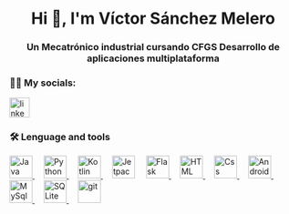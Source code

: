 <h1 align="center">Hi 👋, I'm Víctor Sánchez Melero</h1>

<h3 align="center">Un Mecatrónico industrial cursando CFGS Desarrollo de aplicaciones multiplataforma</h3>

<h3>👩‍💻 My socials:</h3>
<div align="left">
  <a href="www.linkedin.com/in/víctor-sánchez-melero-5b62a1281" target="_blank" rel="noreferrer"> 
  <img src="https://raw.githubusercontent.com/maurodesouza/profile-readme-generator/master/src/assets/icons/social/linkedin/default.svg" height="35" alt="linkedin logo"  />
  </a>
</div>

<h3>🛠 Lenguage and tools</h3>
<div align="left">
  <a href="https://www.java.com" target="_blank" rel="noreferrer">
    <img src="https://cdn.jsdelivr.net/gh/devicons/devicon@latest/icons/java/java-original.svg" height="40" alt="Java" />
  </a>
  <img width="12" />
  <a href="https://www.python.org" target="_blank" rel="noreferrer">
    <img src="https://cdn.jsdelivr.net/gh/devicons/devicon@latest/icons/python/python-original.svg" height="40" alt="Python"  />
  </a>
  <img width="12" />
  <a href="https://kotlinlang.org" target="_blank" rel="noreferrer">
    <img src="https://cdn.jsdelivr.net/gh/devicons/devicon@latest/icons/kotlin/kotlin-original.svg" height="40" alt="Kotlin"  />
  </a>
  <img width="12" />
  <img src="https://cdn.jsdelivr.net/gh/devicons/devicon@latest/icons/jetpackcompose/jetpackcompose-original.svg" height="40" alt="JetpackCompose"  />
  <img width="12" />
  <a href="https://flask.palletsprojects.com/" target="_blank" rel="noreferrer">
  <img src="https://cdn.jsdelivr.net/gh/devicons/devicon@latest/icons/flask/flask-original.svg" height="40" alt="Flask"  />
  </a>
  <img width="12" />
  <a href="https://www.w3.org/html/" target="_blank" rel="noreferrer">
  <img src="https://cdn.jsdelivr.net/gh/devicons/devicon@latest/icons/html5/html5-original.svg" height="40" alt="HTML"  />
  </a>
  <img width="12" />
  <a href="https://www.w3schools.com/css/" target="_blank" rel="noreferrer">
    <img src="https://cdn.jsdelivr.net/gh/devicons/devicon@latest/icons/css3/css3-original.svg" height="40" alt="Css"  />
  </a>
  <img width="12" />
  <a href="https://developer.android.com" target="_blank" rel="noreferrer">
    <img src="https://cdn.jsdelivr.net/gh/devicons/devicon@latest/icons/androidstudio/androidstudio-original.svg" height="40" alt="Android Studio"  />
  </a>
  <img width="12" />
  <a href="https://www.mysql.com/" target="_blank" rel="noreferrer">
    <img src="https://cdn.jsdelivr.net/gh/devicons/devicon@latest/icons/mysql/mysql-original.svg" height="40" alt="MySql"  />
  </a>
  <img width="12" />
  <a href="https://www.sqlite.org/" target="_blank" rel="noreferrer">
    <img src="https://cdn.jsdelivr.net/gh/devicons/devicon@latest/icons/sqlite/sqlite-original.svg" height="40" alt="SQLite"  />
  </a>
  <img width="12" />
  <a href="https://git-scm.com/" target="_blank" rel="noreferrer"> 
    <img src="https://www.vectorlogo.zone/logos/git-scm/git-scm-icon.svg" height="40" alt="git" /> 
  </a>
</div>


